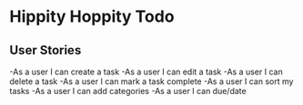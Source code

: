 # Hippity Hoppity Todo
## User Stories
-As a user I can create a task
-As a user I can edit a task
-As a user I can delete a task
-As a user I can mark a task complete
-As a user I can sort my tasks
-As a user I can add categories
-As a user I can due/date
